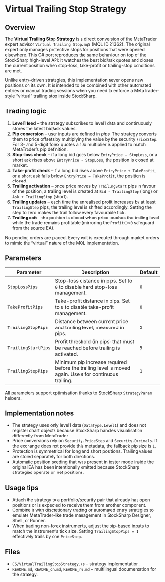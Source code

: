 # Virtual Trailing Stop Strategy

## Overview
The **Virtual Trailing Stop Strategy** is a direct conversion of the MetaTrader expert advisor `Virtual Trailing Stop.mq5` (MQL ID 21362). The original expert only manages protective stops for positions that were opened elsewhere. This C# port reproduces the same behaviour on top of the StockSharp high-level API: it watches the best bid/ask quotes and closes the current position when stop-loss, take-profit or trailing-stop conditions are met.

Unlike entry-driven strategies, this implementation never opens new positions on its own. It is intended to be combined with other automated entries or manual trading sessions when you need to enforce a MetaTrader-style “virtual” trailing stop inside StockSharp.

## Trading logic
1. **Level1 feed** – the strategy subscribes to level1 data and continuously stores the latest bid/ask values.
2. **Pip conversion** – user inputs are defined in *pips*. The strategy converts them to price offsets by multiplying the value by the security `PriceStep`. For 3- and 5-digit forex quotes a 10x multiplier is applied to match MetaTrader’s pip definition.
3. **Stop-loss check** – if a long bid goes below `EntryPrice − StopLoss`, or a short ask rises above `EntryPrice + StopLoss`, the position is closed at market.
4. **Take-profit check** – if a long bid rises above `EntryPrice + TakeProfit`, or a short ask falls below `EntryPrice − TakeProfit`, the position is closed.
5. **Trailing activation** – once price moves by `TrailingStart` pips in favour of the position, a trailing level is created at `Bid − TrailingStop` (long) or `Ask + TrailingStop` (short).
6. **Trailing updates** – each time the unrealised profit increases by at least `TrailingStep` pips, the trailing level is shifted accordingly. Setting the step to zero makes the trail follow every favourable tick.
7. **Trailing exit** – the position is closed when price touches the trailing level while the trade remains profitable (mirroring the `Profit()>0` safeguard from the source EA).

No pending orders are placed. Every exit is executed through market orders to mimic the “virtual” nature of the MQL implementation.

## Parameters
| Parameter | Description | Default |
| --- | --- | --- |
| `StopLossPips` | Stop-loss distance in pips. Set to `0` to disable hard stop-loss management. | `0` |
| `TakeProfitPips` | Take-profit distance in pips. Set to `0` to disable take-profit management. | `0` |
| `TrailingStopPips` | Distance between current price and trailing level, measured in pips. | `5` |
| `TrailingStartPips` | Profit threshold (in pips) that must be reached before trailing is activated. | `5` |
| `TrailingStepPips` | Minimum pip increase required before the trailing level is moved again. Use `0` for continuous trailing. | `1` |

All parameters support optimisation thanks to StockSharp `StrategyParam` helpers.

## Implementation notes
- The strategy uses only level1 data (`DataType.Level1`) and does not register chart objects because StockSharp handles visualisation differently from MetaTrader.
- Price conversions rely on `Security.PriceStep` and `Security.Decimals`. If the exchange does not provide this metadata, the fallback pip size is `1`.
- Protection is symmetrical for long and short positions. Trailing values are stored separately for both directions.
- Automatic position seeding that was present in tester mode inside the original EA has been intentionally omitted because StockSharp strategies operate on net positions.

## Usage tips
- Attach the strategy to a portfolio/security pair that already has open positions or is expected to receive them from another component.
- Combine it with discretionary trading or automated entry strategies to emulate MetaTrader-like trade management in StockSharp Designer, Shell, or Runner.
- When trading non-forex instruments, adjust the pip-based inputs to match the instrument’s tick size. Setting `TrailingStopPips = 1` effectively trails by one `PriceStep`.

## Files
- `CS/VirtualTrailingStopStrategy.cs` – strategy implementation.
- `README.md`, `README_cn.md`, `README_ru.md` – multilingual documentation for the strategy.
